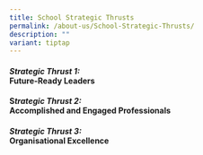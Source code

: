 ```yaml
---
title: School Strategic Thrusts
permalink: /about-us/School-Strategic-Thrusts/
description: ""
variant: tiptap
---
```

<h4><em>Strategic Thrust 1:</em><br><strong>Future-Ready Leaders</strong></h4>
<h4>S<em>trategic Thrust 2:</em><br><strong>Accomplished and Engaged Professionals</strong>&nbsp;</h4>
<h4><em>Strategic Thrust 3:</em><br><strong>Organisational Excellence</strong></h4>
<p></p>
